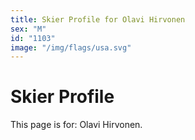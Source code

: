 ```yaml
---
title: Skier Profile for Olavi Hirvonen
sex: "M"
id: "1103"
image: "/img/flags/usa.svg" 
---
```


# Skier Profile

This page is for: Olavi Hirvonen.
    